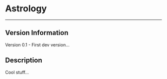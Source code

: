 # Astrology
***
## Version Information
Version 0.1
    - First dev version...

## Description

Cool stuff...
